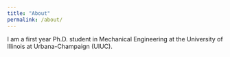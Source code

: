 ```yaml
---
title: "About"
permalink: /about/
---
```

I am a first year Ph.D. student in Mechanical Engineering at the University of Illinois at Urbana-Champaign (UIUC).
